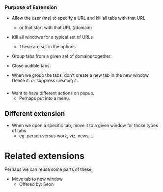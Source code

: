 ### Purpose of Extension

+ Allow the user (me) to specify a URL and kill all tabs with that URL
   + or that start with that URL (/domain)
   
+ Kill all windows for a typical set of URLs
   + These are set in the options
   
+ Group tabs from a given set of domains together.

+ Close audible tabs.


+ When we group the tabs, don't create a new tab in the new window. Delete it. or suppress creating it.


#####

+ Want to have different actions on popup.
  + Perhaps put into a menu.



##  Different extension

+ When we open a specific tab, move it to a given window for those types of tabs
  + eg. person versus work, viz, news, ...





# Related extensions
Perhaps we can reuse some parts of these.

+ Move tab to new window
   + Offered by: Seon
